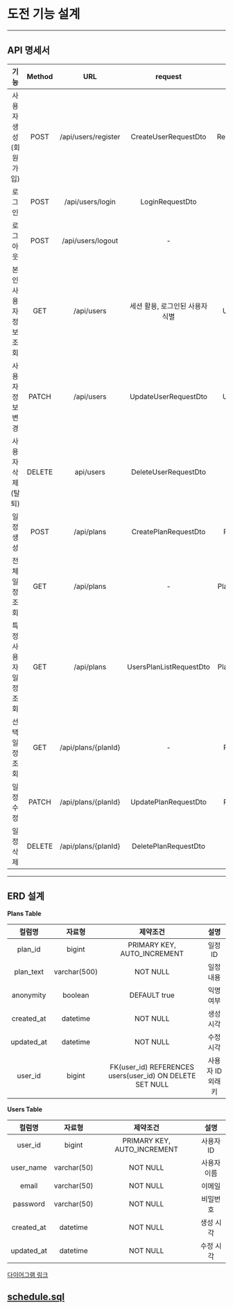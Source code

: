 # 도전 기능 설계

---

## API 명세서

|      기능      | Method |         URL         |         request         |      response       |      상태코드       |
|:------------:|:------:|:-------------------:|:-----------------------:|:-------------------:|:---------------:|
| 사용자 생성(회원가입) |  POST  | /api/users/register |  CreateUserRequestDto   | RegisterResponseDto |     200(ok)     |
|     로그인      |  POST  |  /api/users/login   |     LoginRequestDto     |          -          | 204(no-content) |
|     로그아웃     |  POST  |  /api/users/logout  |            -            |          -          | 204(no-content) |
| 본인 사용자 정보 조회 |  GET   |     /api/users      |   세션 활용, 로그인된 사용자 식별    |   UserResponseDto   |     200(ok)     |
|  사용자 정보 변경   | PATCH  |     /api/users      |  UpdateUserRequestDto   |   UserResponseDto   |     200(ok)     |
|  사용자 삭제(탈퇴)  | DELETE |      api/users      |  DeleteUserRequestDto   |          -          | 204(no-content) |
|    일정 생성     |  POST  |     /api/plans      |  CreatePlanRequestDto   |   PlanResponseDto   |  201(created)   |
|   전체 일정 조회   |  GET   |     /api/plans      |            -            | PlanListResponseDto |     200(ok)     |
| 특정 사용자 일정 조회 |  GET   |     /api/plans      | UsersPlanListRequestDto | PlanListResponseDto |     200(ok)     |
|   선택 일정 조회   |  GET   | /api/plans/{planId} |            -            |   PlanResponseDto   |     200(ok)     |
|    일정 수정     | PATCH  | /api/plans/{planId} |  UpdatePlanRequestDto   |   PlanResponseDto   |     200(ok)     |
|    일정 삭제     | DELETE | /api/plans/{planId} |  DeletePlanRequestDto   |          -          | 204(no-content) |

---

## ERD 설계

**Plans Table**

|    컬럼명     |     자료형      |                           제약조건                           |     설명     |
|:----------:|:------------:|:--------------------------------------------------------:|:----------:|
|  plan_id   |    bigint    |               PRIMARY KEY, AUTO_INCREMENT                |   일정 ID    |
| plan_text  | varchar(500) |                         NOT NULL                         |   일정 내용    |
| anonymity  |   boolean    |                       DEFAULT true                       |   익명 여부    |
| created_at |   datetime   |                         NOT NULL                         |   생성 시각    |
| updated_at |   datetime   |                         NOT NULL                         |   수정 시각    |
|  user_id   |    bigint    | FK(user_id) REFERENCES users(user_id) ON DELETE SET NULL | 사용자 ID 외래키 |

**Users Table**

|    컬럼명     |     자료형     |            제약조건             |   설명   |
|:----------:|:-----------:|:---------------------------:|:------:|
|  user_id   |   bigint    | PRIMARY KEY, AUTO_INCREMENT | 사용자 ID |
| user_name  | varchar(50) |          NOT NULL           | 사용자 이름 |
|   email    | varchar(50) |          NOT NULL           |  이메일   |
|  password  | varchar(50) |          NOT NULL           |  비밀번호  |
| created_at |  datetime   |          NOT NULL           | 생성 시각  |
| updated_at |  datetime   |          NOT NULL           | 수정 시각  |

[다이어그램 링크](https://dbdiagram.io/d/682f7792b9f7446da3bf79e4)

[schedule.sql](schedule.sql)
---